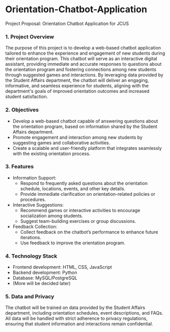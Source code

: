 # Orientation-Chatbot-Application

Project Proposal: Orientation Chatbot Application for JCUS

### 1. Project Overview
The purpose of this project is to develop a web-based chatbot application tailored to enhance
the experience and engagement of new students during their orientation program. This
chatbot will serve as an interactive digital assistant, providing immediate and accurate
responses to questions about the orientation program and fostering connections among new
students through suggested games and interactions. By leveraging data provided by the
Student Affairs department, the chatbot will deliver an engaging, informative, and seamless
experience for students, aligning with the department's goals of improved orientation
outcomes and increased student satisfaction.

### 2. Objectives
- Develop a web-based chatbot capable of answering questions about the orientation
program, based on information shared by the Student Affairs department.
- Promote engagement and interaction among new students by suggesting games and
collaborative activities.
- Create a scalable and user-friendly platform that integrates seamlessly with the
existing orientation process.

### 3. Features
- Information Support:
  - Respond to frequently asked questions about the orientation schedule,
  locations, events, and other key details.
  - Provide immediate clarification on orientation-related policies or procedures.
- Interactive Suggestions:
  - Recommend games or interactive activities to encourage socialization among
  students.
  - Suggest team-building exercises or group discussions.
- Feedback Collection:
  - Collect feedback on the chatbot’s performance to enhance future iterations.
  - Use feedback to improve the orientation program.

### 4. Technology Stack
- Frontend development: HTML, CSS, JavaScript
- Backend development: Python
- Database: MySQL/PostgreSQL
- (More will be decided later)

### 5. Data and Privacy
The chatbot will be trained on data provided by the Student Affairs department, including
orientation schedules, event descriptions, and FAQs. All data will be handled with strict
adherence to privacy regulations, ensuring that student information and interactions remain
confidential.